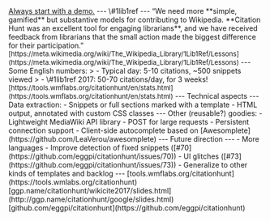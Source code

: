 <!-- pandoc -i slides.md -t revealjs -s -o slides.html -V theme:white --!>

<a href="https://tools.wmflabs.org/citationhunt" data-preview-link>Always start with a demo.</a>

---

\#1lib1ref

---

“We need more **simple, gamified** but substantive models for contributing to
Wikipedia. **Citation Hunt was an excellent tool for engaging librarians**, and
we have received feedback from librarians that the small action made the biggest
difference for their participation.”

<span style="font-size: small">[https://meta.wikimedia.org/wiki/The_Wikipedia_Library/1Lib1Ref/Lessons](https://meta.wikimedia.org/wiki/The_Wikipedia_Library/1Lib1Ref/Lessons)</span>

---

Some English numbers:

> - Typical day: 5-10 citations, ~500 snippets viewed
> - \#1lib1ref 2017: 50-70 citations/day, for 3 weeks!

<span style="font-size: small">[https://tools.wmflabs.org/citationhunt/en/stats.html](https://tools.wmflabs.org/citationhunt/en/stats.html)</span>

---

Technical aspects

---

Data extraction:

- Snippets or full sections marked with a template

- HTML output, annotated with custom CSS classes

---

Other (reusable?) goodies:

- Lightweight MediaWiki API library
    - POST for large requests
    - Persistent connection support

- Client-side autocomplete based on [Awesomplete](https://github.com/LeaVerou/awesomplete)

---

Future direction

---

- More languages

- Improve detection of fixed snippets ([#70](https://github.com/eggpi/citationhunt/issues/70))

- UI glitches ([#73](https://github.com/eggpi/citationhunt/issues/73))

- Generalize to other kinds of templates and backlog

---

[tools.wmflabs.org/citationhunt](https://tools.wmlabs.org/citationhunt)

[ggp.name/citationhunt/wikicite2017/slides.html](http://ggp.name/citationhunt/google/slides.html)

[github.com/eggpi/citationhunt](https://github.com/eggpi/citationhunt)
